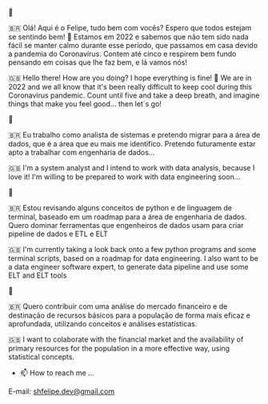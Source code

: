 👋

🇧🇷  Olá! Aqui é o Felipe, tudo bem com vocês?
    Espero que todos estejam se sentindo bem! 🙏
    Estamos em 2022 e sabemos que não tem sido nada fácil se manter calmo durante esse período, que passamos em casa devido a pandemia do Coronavírus.
    Contem até cinco e respirem bem fundo pensando em coisas que lhe faz bem, e lá vamos nós!

🇬🇧  Hello there! How are you doing?
    I hope everything is fine! 🙏
    We are in 2022 and we all know that it's been really difficult to keep cool during this Coronavirus pandemic.
    Count until five and take a deep breath, and imagine things that make you feel good... then let´s go!


👀

🇧🇷  Eu trabalho como analista de sistemas e pretendo migrar para a área de dados, que é a área que eu mais me identifico.
    Pretendo futuramente estar apto a trabalhar com engenharia de dados...

🇬🇧  I'm a system analyst and I intend to work with data analysis, because I love it!
    I'm willing to be prepared to work with data engineering soon...


🌱

🇧🇷  Estou revisando alguns conceitos de python e de linguagem de terminal, baseado em um roadmap para a área de engenharia de dados.
    Quero dominar ferramentas que engenheiros de dados usam para criar pipeline de dados e ETL e ELT

🇬🇧  I'm currently taking a look back onto a few python programs and some terminal scripts, based on a roadmap for data engineering.
    I also want to be a data engineer software expert, to generate data pipeline and use some ELT and ELT tools


💞️

🇧🇷  Quero contribuir com uma análise do mercado financeiro e de destinação de recursos básicos para a população de forma mais eficaz e aprofundada,
    utilizando conceitos e análises estatísticas.
    
🇬🇧  I want to colaborate with the financial market and the availability of primary resources for the population in a more effective way,
    using statistical concepts.


- 📫 How to reach me ...

E-mail: shfelipe.dev@gmail.com

<!---
felps77/felps77 is a ✨ special ✨ repository because its `README.md` (this file) appears on your GitHub profile.
You can click the Preview link to take a look at your changes.
--->
